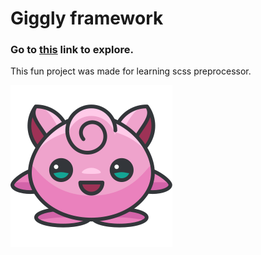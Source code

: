 

# Giggly framework

### Go to [this](https://pyataevsv.github.io/odin-layout-gigglyscss/) link to explore.
This fun project was made for learning scss preprocessor.

![gigglyPuff](/glimg/1.svg)


